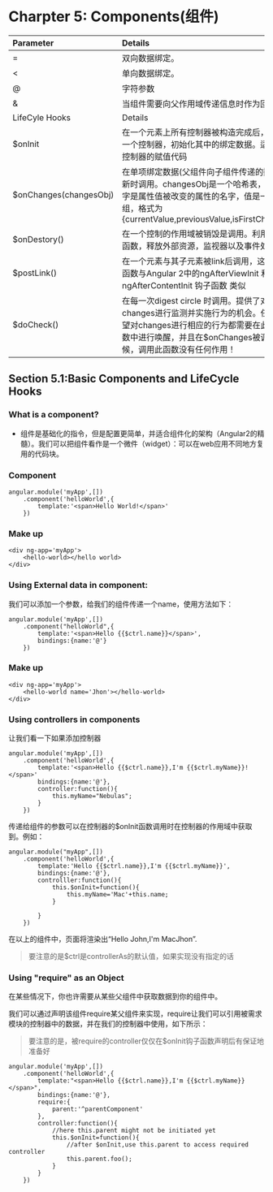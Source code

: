 # Charpter 5: Components\(组件\)

| Parameter | Details |
| :--- | :--- |
| = | 双向数据绑定。 |
| &lt; | 单向数据绑定。 |
| @ | 字符参数 |
| & | 当组件需要向父作用域传递信息时作为回调函数 |
| LifeCyle Hooks | Details |
| $onInit | 在一个元素上所有控制器被构造完成后，遍历每一个控制器，初始化其中的绑定数据。适合存放控制器的赋值代码 |
| $onChanges\(changesObj\) | 在单项绑定数据\(父组件向子组件传递的数据\)更新时调用。changesObj是一个哈希表，其关键字是属性值被改变的属性的名字，值是一个数组，格式为{currentValue,previousValue,isFirstChange\(\)} |
| $onDestory\(\) | 在一个控制的作用域被销毁是调用。利用此钩子函数，释放外部资源，监视器以及事件处理器。 |
| $postLink\(\) | 在一个元素与其子元素被link后调用，这个钩子函数与Angular 2中的ngAfterViewInit 和ngAfterContentInit 钩子函数 类似 |
| $doCheck\(\) | 在每一次digest circle 时调用。提供了对changes进行监测并实施行为的机会。任何你希望对changes进行相应的行为都需要在此钩子函数中进行唤醒，并且在$onChanges被调用的时候，调用此函数没有任何作用！ |

## Section 5.1:Basic Components and LifeCycle Hooks

### What is a component?

* 组件是基础化的指令，但是配置更简单，并适合组件化的架构（Angular2的精髓）。我们可以把组件看作是一个微件（widget）：可以在web应用不同地方复用的代码块。

### Component

```
angular.module('myApp',[])
    .component('helloWorld',{
        template:'<span>Hello World!</span>'
    })
```

### Make up

```
<div ng-app='myApp'>
    <hello-world></hello world>
</div>
```

### Using External data in component:

我们可以添加一个参数，给我们的组件传递一个name，使用方法如下：

```
angular.module('myApp',[])
    .component("helloWorld",{
        template:'<span>Hello {{$ctrl.name}}</span>',
        bindings:{name:'@'}
    })
```

### Make up

```
<div ng-app='myApp'>
    <hello-world name='Jhon'></hello-world>
</div>
```

### Using controllers in components

让我们看一下如果添加控制器

```
angular.module('myApp',[])
    .component('helloWorld',{
        template:'<span>Hello {{$ctrl.name}},I'm {{$ctrl.myName}}!</span>'
        bindings:{name:'@'},
        controller:function(){
            this.myName="Nebulas";
        }
    })
```

传递给组件的参数可以在控制器的$onInit函数调用时在控制器的作用域中获取到。例如：

```
angular.module("myApp",[])
    .component('helloWorld',{
        template:'Hello {{$ctrl.name}},I'm {{$ctrl.myName}}',
        bindings:{name:'@'},
        controlller:function(){
            this.$onInit=function(){
                this.myName='Mac'+this.name;
            }

        }
    })
```

在以上的组件中，页面将渲染出“Hello John,I'm MacJhon”.

> 要注意的是$ctrl是controllerAs的默认值，如果实现没有指定的话

### Using "require" as an Object

在某些情况下，你也许需要从某些父组件中获取数据到你的组件中。

我们可以通过声明该组件require某父组件来实现，require让我们可以引用被需求模块的控制器中的数据，并在我们的控制器中使用，如下所示：

> 要注意的是，被require的controller仅仅在$onInit钩子函数声明后有保证地准备好

```
angular.module('myApp',[])
    .component('helloWorld',{
        template:"<span>Hello {{$ctrl.name}},I'm {{$ctrl.myName}}</span>",
        bindings:{name:'@'},
        require:{
            parent:'^parentComponent'
        },
        controller:function(){
            //here this.parent might not be initiated yet
            this.$onInit=function(){
                //after $onInit,use this.parent to access required controller
                this.parent.foo();
            }
        }
    })
```



















